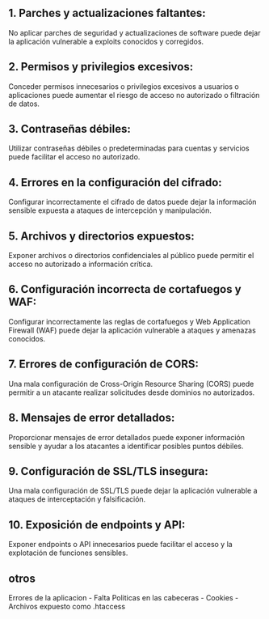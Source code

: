 ## 1. Parches y actualizaciones faltantes: 
No aplicar parches de seguridad y actualizaciones de software puede dejar la aplicación vulnerable a exploits conocidos y corregidos.

## 2. Permisos y privilegios excesivos:
Conceder permisos innecesarios o privilegios excesivos a usuarios o aplicaciones puede aumentar el riesgo de acceso no autorizado o filtración de datos.

## 3. Contraseñas débiles:
Utilizar contraseñas débiles o predeterminadas para cuentas y servicios puede facilitar el acceso no autorizado.

## 4. Errores en la configuración del cifrado: 
Configurar incorrectamente el cifrado de datos puede dejar la información sensible expuesta a ataques de intercepción y manipulación.

## 5. Archivos y directorios expuestos:
Exponer archivos o directorios confidenciales al público puede permitir el acceso no autorizado a información crítica.

## 6. Configuración incorrecta de cortafuegos y WAF:
Configurar incorrectamente las reglas de cortafuegos y Web Application Firewall (WAF) puede dejar la aplicación vulnerable a ataques y amenazas conocidos.

## 7. Errores de configuración de CORS:
Una mala configuración de Cross-Origin Resource Sharing (CORS) puede permitir a un atacante realizar solicitudes desde dominios no autorizados.

## 8. Mensajes de error detallados:
Proporcionar mensajes de error detallados puede exponer información sensible y ayudar a los atacantes a identificar posibles puntos débiles.

## 9. Configuración de SSL/TLS insegura:
Una mala configuración de SSL/TLS puede dejar la aplicación vulnerable a ataques de interceptación y falsificación.

## 10. Exposición de endpoints y API:
Exponer endpoints o API innecesarios puede facilitar el acceso y la explotación de funciones sensibles.

## otros
Errores de la aplicacion - Falta Politicas en las cabeceras - Cookies - Archivos expuesto como .htaccess
